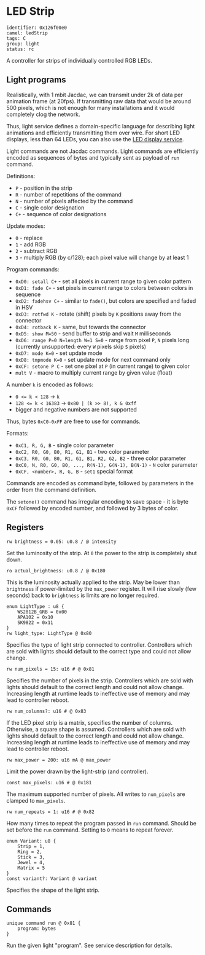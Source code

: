 # LED Strip

    identifier: 0x126f00e0
    camel: ledStrip
    tags: C
    group: light
    status: rc

A controller for strips of individually controlled RGB LEDs.

## Light programs

Realistically, with 1 mbit Jacdac, we can transmit under 2k of data per animation frame (at 20fps).
If transmitting raw data that would be around 500 pixels, which is not enough for many
installations and it would completely clog the network.

Thus, light service defines a domain-specific language for describing light animations
and efficiently transmitting them over wire. For short LED displays, less than 64 LEDs, 
you can also use the [LED display service](/services/leddisplay).

Light commands are not Jacdac commands.
Light commands are efficiently encoded as sequences of bytes and typically sent as payload
of `run` command.

Definitions:

-   `P` - position in the strip
-   `R` - number of repetitions of the command
-   `N` - number of pixels affected by the command
-   `C` - single color designation
-   `C+` - sequence of color designations

Update modes:

-   `0` - replace
-   `1` - add RGB
-   `2` - subtract RGB
-   `3` - multiply RGB (by c/128); each pixel value will change by at least 1

Program commands:

-   `0xD0: setall C+` - set all pixels in current range to given color pattern
-   `0xD1: fade C+` - set pixels in current range to colors between colors in sequence
-   `0xD2: fadehsv C+` - similar to `fade()`, but colors are specified and faded in HSV
-   `0xD3: rotfwd K` - rotate (shift) pixels by `K` positions away from the connector
-   `0xD4: rotback K` - same, but towards the connector
-   `0xD5: show M=50` - send buffer to strip and wait `M` milliseconds
-   `0xD6: range P=0 N=length W=1 S=0` - range from pixel `P`, `N` pixels long (currently unsupported: every `W` pixels skip `S` pixels)
-   `0xD7: mode K=0` - set update mode
-   `0xD8: tmpmode K=0` - set update mode for next command only
-   `0xCF: setone P C` - set one pixel at `P` (in current range) to given color
-   `mult V` - macro to multiply current range by given value (float)

A number `k` is encoded as follows:

-   `0 <= k < 128` -> `k`
-   `128 <= k < 16383` -> `0x80 | (k >> 8), k & 0xff`
-   bigger and negative numbers are not supported

Thus, bytes `0xC0-0xFF` are free to use for commands.

Formats:

-   `0xC1, R, G, B` - single color parameter
-   `0xC2, R0, G0, B0, R1, G1, B1` - two color parameter
-   `0xC3, R0, G0, B0, R1, G1, B1, R2, G2, B2` - three color parameter
-   `0xC0, N, R0, G0, B0, ..., R(N-1), G(N-1), B(N-1)` - `N` color parameter
-   `0xCF, <number>, R, G, B` - `set1` special format

Commands are encoded as command byte, followed by parameters in the order
from the command definition.

The `setone()` command has irregular encoding to save space - it is byte `0xCF` followed by encoded
number, and followed by 3 bytes of color.

## Registers

    rw brightness = 0.05: u0.8 / @ intensity

Set the luminosity of the strip.
At `0` the power to the strip is completely shut down.

    ro actual_brightness: u0.8 / @ 0x180

This is the luminosity actually applied to the strip.
May be lower than `brightness` if power-limited by the `max_power` register.
It will rise slowly (few seconds) back to `brightness` is limits are no longer required.

    enum LightType : u8 {
        WS2812B_GRB = 0x00
        APA102 = 0x10
        SK9822 = 0x11
    }
    rw light_type: LightType @ 0x80

Specifies the type of light strip connected to controller.
Controllers which are sold with lights should default to the correct type
and could not allow change.

    rw num_pixels = 15: u16 # @ 0x81

Specifies the number of pixels in the strip.
Controllers which are sold with lights should default to the correct length
and could not allow change. Increasing length at runtime leads to ineffective use of memory and may lead to controller reboot.

    rw num_columns?: u16 # @ 0x83

If the LED pixel strip is a matrix, specifies the number of columns. Otherwise, a square shape is assumed. Controllers which are sold with lights should default to the correct length
and could not allow change. Increasing length at runtime leads to ineffective use of memory and may lead to controller reboot.

    rw max_power = 200: u16 mA @ max_power

Limit the power drawn by the light-strip (and controller).

    const max_pixels: u16 # @ 0x181

The maximum supported number of pixels.
All writes to `num_pixels` are clamped to `max_pixels`.

    rw num_repeats = 1: u16 # @ 0x82

How many times to repeat the program passed in `run` command.
Should be set before the `run` command.
Setting to `0` means to repeat forever.

    enum Variant: u8 {
        Strip = 1,
        Ring = 2,
        Stick = 3,
        Jewel = 4,
        Matrix = 5
    }
    const variant?: Variant @ variant

Specifies the shape of the light strip.

## Commands

    unique command run @ 0x81 {
        program: bytes
    }

Run the given light "program". See service description for details.
